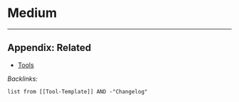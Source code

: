 # Medium

---

## Appendix: Related

* [Tools](../Tools.md)

*Backlinks:*

````dataview
list from [[Tool-Template]] AND -"Changelog"
````

